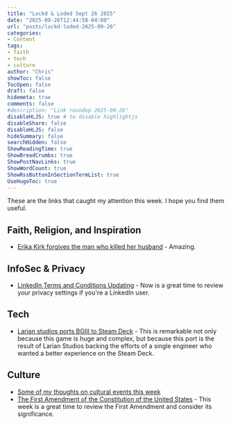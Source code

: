 ```yaml
---
title: "Lockd & Loded Sept 26 2025"
date: "2025-09-26T12:44:58-04:00"
url: "posts/lockd-loded-2025-09-26"
categories:
- Content
tags:
- faith
- tech
- culture
author: "Chris"
showToc: false
TocOpen: false
draft: false
hidemeta: true
comments: false
#description: "Link roundup 2025-09-26"
disableHLJS: true # to disable highlightjs
disableShare: false
disableHLJS: false
hideSummary: false
searchHidden: false
ShowReadingTime: true
ShowBreadCrumbs: true
ShowPostNavLinks: true
ShowWordCount: true
ShowRssButtonInSectionTermList: true
UseHugoToc: true
---
```

These are the links that caught my attention this week. I hope you find them
useful.

## Faith, Religion, and Inspiration

- [Erika Kirk forgives the man who killed her husband][1] - Amazing.

## InfoSec & Privacy

- [LinkedIn Terms and Conditions Updating][4] - Now is a great time to review
your privacy settings if you're a LinkedIn user.

## Tech

- [Larian studios ports BGIII to Steam Deck][3] - This is remarkable not only
because this game is huge and complex, but because this port is the result of
Larian Studios backing the efforts of a single engineer who wanted a better
experience on the Steam Deck.

## Culture

- [Some of my thoughts on cultural events this week][2]
- [The First Amendment of the Constitution of the United States][5] - This week
  is a great time to review the First Amendment and consider its significance.

[1]: https://www.youtube.com/shorts/g3T1WT0AP8E
[2]: https://getunlockd.org/the-silver-lining-unfolds-with-revival/
[3]: https://larian.com/support/faqs/steam-deck-native-version_121
[4]: https://www.linkedin.com/help/linkedin/answer/a8059228
[5]: https://constitution.congress.gov/constitution/amendment-1/
